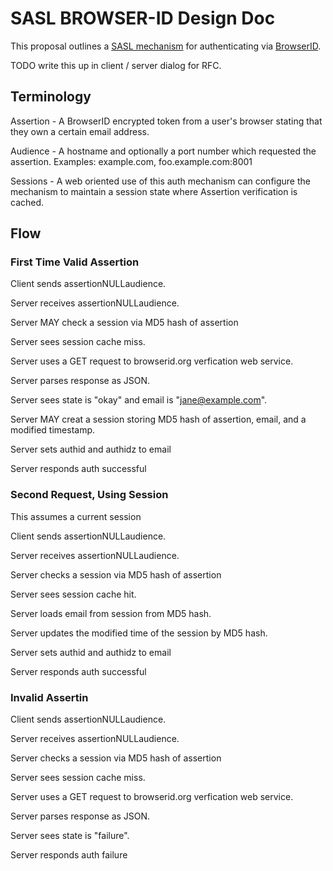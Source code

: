 # SASL BROWSER-ID Design Doc #

This proposal outlines a [SASL mechanism](http://tools.ietf.org/html/rfc2222) 
for authenticating via [BrowserID](https://browserid.org).

TODO write this up in client / server dialog for RFC.

## Terminology ##

Assertion - A BrowserID encrypted token from a user's browser stating
that they own a certain email address.

Audience - A hostname and optionally a port number which requested the assertion. Examples: example.com, foo.example.com:8001

Sessions - A web oriented use of this auth mechanism can configure 
the mechanism to maintain a session state where Assertion verification is 
cached.

## Flow ##
### First Time Valid Assertion ###
Client sends assertionNULLaudience.

Server receives assertionNULLaudience.

Server MAY check a session via MD5 hash of assertion

Server sees session cache miss.

Server uses a GET request to browserid.org verfication web service.

Server parses response as JSON.

Server sees state is "okay" and email is "jane@example.com".

Server MAY creat a session storing MD5 hash of assertion, email, and a modified timestamp.

Server sets authid and authidz to email

Server responds auth successful

### Second Request, Using Session ###
This assumes a current session

Client sends assertionNULLaudience.

Server receives assertionNULLaudience.

Server checks a session via MD5 hash of assertion

Server sees session cache hit.

Server loads email from session from MD5 hash.

Server updates the modified time of the session by MD5 hash.

Server sets authid and authidz to email

Server responds auth successful

### Invalid Assertin ###

Client sends assertionNULLaudience.

Server receives assertionNULLaudience.

Server checks a session via MD5 hash of assertion

Server sees session cache miss.

Server uses a GET request to browserid.org verfication web service.

Server parses response as JSON.

Server sees state is "failure".

Server responds auth failure


